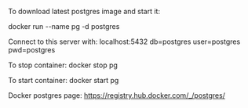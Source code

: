 To download latest postgres image and start it:

docker run --name pg  -d postgres

Connect to this server with: localhost:5432 db=postgres user=postgres pwd=postgres

To stop container: docker stop pg

To start container: docker start pg

Docker postgres page: https://registry.hub.docker.com/_/postgres/
